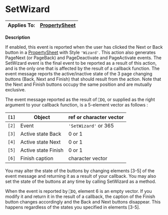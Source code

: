 




<h1 class="heading"><span class="name">SetWizard</span></h1>

| Applies To: | [PropertySheet](../a-z/propertysheet.md) |
| --- | ---  |


**Description**


If enabled, this event is reported when the user has clicked the Next or Back button in a [PropertySheet](../a-z/propertysheet.md) with Style `'Wizard'`. This action also generates PageNext (or PageBack) and PageDeactivate and PageActivate events. The SetWizard event is the final event to be reported as a result of this action, and is the only one that is affected by the result of a callback function. The event message reports the active/inactive state of the 3 page changing buttons (Back, Next and Finish) that should result from the action. Note that the Next and Finish buttons occupy the same position and are mutually exclusive.


The event message reported as the result of `⎕DQ`, or supplied as the right argument to your callback function, is a 5-element vector as follows :


| `[1]` | Object | ref or character vector |
| --- | --- | ---  |
| `[2]` | Event | `'SetWizard'` or 365 |
| `[3]` | Active state Back | 0 or 1 |
| `[4]` | Active state Next | 0 or 1 |
| `[5]` | Active state Finish | 0 or 1 |
| `[6]` | Finish caption | character vector |


You may alter the state of the buttons by changing elements [3-5] of the event message and returning it as a result of your callback. You may also set the state of the buttons at any time by calling SetWizard as a method.


When the event is reported by `⎕DQ`, element 6 is an empty vector. If you modify it and return it in the result of a callback, the caption of the Finish button changes accordingly and the Back and Next buttons disappear. This happens regardless of the states you specified in elements [3-5].



